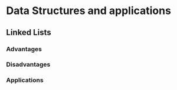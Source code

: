 # Data Structures and applications

## Linked Lists
### Advantages
### Disadvantages
### Applications


